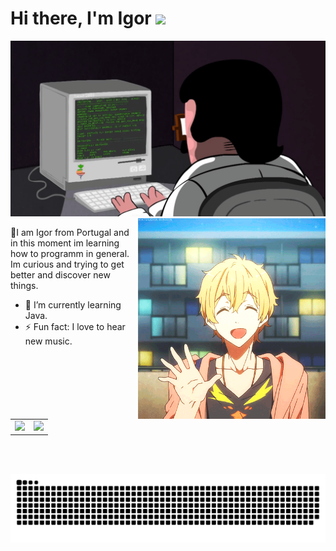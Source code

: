 # Hi there, I'm Igor <img src="https://media.giphy.com/media/hvRJCLFzcasrR4ia7z/giphy.gif" width="28">
<!-- BANNER -->
<img  src= "https://github.com/IgorDias01/IgorDias01/blob/main/programming.gif" />

<img src="https://github.com/IgorDias01/IgorDias01/blob/main/hi.gif" width="300" align="right">

📍I am Igor from Portugal and in this moment im learning
how to programm in general.
Im curious and trying to get better and discover new things.
- 🌱 I’m currently learning Java.
- ⚡ Fun fact: I love to hear new music.
 
<!-- GitHub Stats -->
<table>
  <tr>
   <td>
     <img src="https://github-readme-stats.vercel.app/api?username=IgorDias01&show_icons=true&theme=tokyonight&hide_border=true" />
   </td>
   <td>
     <img src="https://github-readme-streak-stats.herokuapp.com/?user=IgorDias01&theme=tokyonight&hide_border=true" />    
   </td>
 </tr>
</table>

<br><br>

![Snake animation](https://github.com/ellen2121/ellen2121/blob/output/github-contribution-grid-snake.svg)
